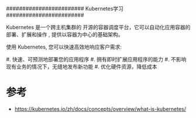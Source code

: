 ########################
Kubernetes学习
########################

Kubernetes 是一个跨主机集群的 开源的容器调度平台，它可以自动化应用容器的部署、扩展和操作 , 提供以容器为中心的基础架构。

使用 Kubernetes, 您可以快速高效地响应客户需求:

#. 快速、可预测地部署您的应用程序
#. 拥有即时扩展应用程序的能力
#. 不影响现有业务的情况下，无缝地发布新功能
#. 优化硬件资源，降低成本


参考
=======
* https://kubernetes.io/zh/docs/concepts/overview/what-is-kubernetes/